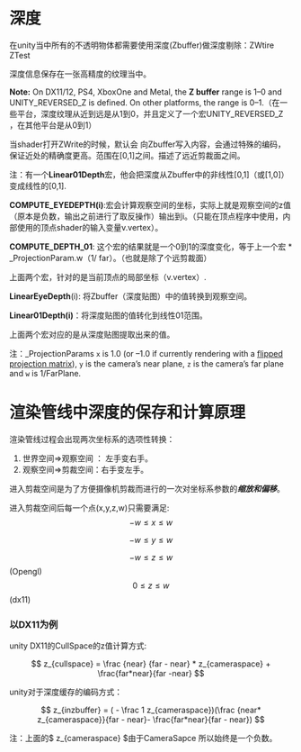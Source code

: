 # 深度

在unity当中所有的不透明物体都需要使用深度(Zbuffer)做深度剔除：ZWtire ZTest

深度信息保存在一张高精度的纹理当中。

**Note:** On DX11/12, PS4, XboxOne and Metal, the **Z buffer** range is 1–0 and UNITY_REVERSED_Z is defined. On other platforms, the range is 0–1.（在一些平台，深度纹理从近到远是从1到0，并且定义了一个宏UNITY_REVERSED_Z ，在其他平台是从0到1）



当shader打开ZWrite的时候，默认会 向Zbuffer写入内容，会通过特殊的编码，保证近处的精确度更高。范围在[0,1]之间。描述了远近剪裁面之间。

注：有一个**Linear01Depth**宏，他会把深度从Zbuffer中的非线性[0,1]（或[1,0]）变成线性的[0,1].

**COMPUTE_EYEDEPTH(i)**:宏会计算观察空间的坐标，实际上就是观察空间的z值（原本是负数，输出之前进行了取反操作）输出到i。（只能在顶点程序中使用，内部使用的顶点shader的输入变量v.vertex）。

**COMPUTE_DEPTH_01**: 这个宏的结果就是一个0到1的深度变化，等于上一个宏 \* _ProjectionParam.w（1/ far）。（也就是除了个远剪裁面）

上面两个宏，针对的是当前顶点的局部坐标（v.vertex）.

**LinearEyeDepth**(i):  将Zbuffer（深度贴图）中的值转换到观察空间。 

**Linear01Depth(i)**：将深度贴图的值转化到线性01范围。

上面两个宏对应的是从深度贴图提取出来的值。

注：_ProjectionParams `x` is 1.0 (or –1.0 if currently rendering with a [flipped projection matrix](https://docs.unity3d.com/Manual/SL-PlatformDifferences.html)), `y` is the camera’s near plane, `z` is the camera’s far plane and `w` is 1/FarPlane.




# 渲染管线中深度的保存和计算原理

 渲染管线过程会出现两次坐标系的选项性转换：

1. 世界空间=>观察空间 ： 左手变右手。
2. 观察空间=>剪裁空间：右手变左手。

进入剪裁空间是为了方便摄像机剪裁而进行的一次对坐标系参数的***缩放和偏移***。

进入剪裁空间后每一个点(x,y,z,w)只需要满足:
$$-w \le x  \le w$$

$$-w \le y  \le w$$

$$-w \le z  \le w$$ (Opengl)  $$ 0 \le z  \le w$$ (dx11)

### 以DX11为例

unity DX11的CullSpace的z值计算方式:

$$     z_{cullspace} =  \frac  {near} {far - near}  * z_{cameraspace} + \frac{far*near}{far -near}    $$


unity对于深度缓存的编码方式：

$$ z_{inzbuffer} = ( - \frac 1 z_{cameraspace})(\frac {near* z_{cameraspace}}{far - near}- \frac{far*near}{far - near}) $$

注：上面的$  z_{cameraspace}  $由于CameraSapce  所以始终是一个负数。